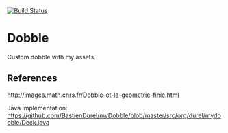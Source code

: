 [![Build Status](https://drone.io/github.com/Mizux/dobble/status.png)](https://drone.io/github.com/Mizux/dobble/latest)

# Dobble

Custom dobble with my assets.

## References

http://images.math.cnrs.fr/Dobble-et-la-geometrie-finie.html

Java implementation: https://github.com/BastienDurel/myDobble/blob/master/src/org/durel/mydooble/Deck.java
